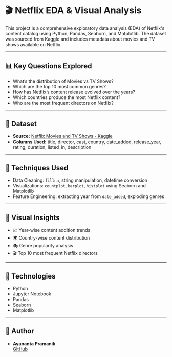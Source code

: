 # 🎬 Netflix EDA & Visual Analysis

This project is a comprehensive exploratory data analysis (EDA) of Netflix's content catalog using Python, Pandas, Seaborn, and Matplotlib. The dataset was sourced from Kaggle and includes metadata about movies and TV shows available on Netflix.

---

## 📊 Key Questions Explored

- What’s the distribution of Movies vs TV Shows?
- Which are the top 10 most common genres?
- How has Netflix’s content release evolved over the years?
- Which countries produce the most Netflix content?
- Who are the most frequent directors on Netflix?

---

## 📂 Dataset

- **Source:** [Netflix Movies and TV Shows - Kaggle](https://www.kaggle.com/datasets/shivamb/netflix-shows)
- **Columns Used:** title, director, cast, country, date_added, release_year, rating, duration, listed_in, description

---

## 📌 Techniques Used

- Data Cleaning: `fillna`, string manipulation, datetime conversion
- Visualizations: `countplot`, `barplot`, `histplot` using Seaborn and Matplotlib
- Feature Engineering: extracting year from `date_added`, exploding genres

---

## 📸 Visual Insights

- 📈 Year-wise content addition trends
- 🌍 Country-wise content distribution
- 🎭 Genre popularity analysis
- 🎬 Top 10 most frequent Netflix directors

---

## 🧰 Technologies

- Python
- Jupyter Notebook
- Pandas
- Seaborn
- Matplotlib

---

## 🧠 Author

- **Ayananta Pramanik**  
  [GitHub](https://github.com/AyanantaPramanik)  

